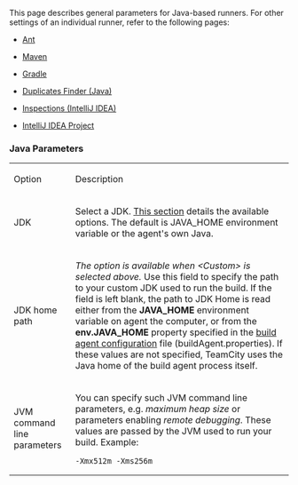 [//]: # (title: Java Parameters)
[//]: # (auxiliary-id: Java+Parameters)
This page describes general parameters for Java\-based runners. For other settings of an individual runner, refer to the following pages:

* [Ant](ant.md)

* [Maven](maven.md)
* [Gradle](gradle.md)
* [Duplicates Finder (Java)](duplicates-finder-java.md)  
* [Inspections (IntelliJ IDEA)](inspections.md)
* [IntelliJ IDEA Project](intellij-idea-project.md)


<chunk include-id="java-param">

 
### Java Parameters

<table><tr>

<td>

Option


</td>

<td>

Description


</td></tr><tr>

<td>

JDK


</td>

<td>

Select a JDK. [This section](predefined-build-parameters.md) details the available options. The default is JAVA\_HOME environment variable or the agent's own Java.


</td></tr><tr>

<td>

JDK home path


</td>

<td>

_The option is available when &lt;Custom&gt; is selected above._ Use this field to specify the path to your custom JDK used to run the build. If the field is left blank, the path to JDK Home is read either from the __JAVA\_HOME__ environment variable on agent the computer, or from the __env.JAVA\_HOME__ property specified in the [build agent configuration](build-agent-configuration.md) file (buildAgent.properties). If these values are not specified, TeamCity uses the Java home of the build agent process itself.


</td></tr><tr>

<td>

JVM command line parameters


</td>

<td>

You can specify such JVM command line parameters, e.g. _maximum heap size_ or parameters enabling _remote debugging_. These values are passed by the JVM used to run your build.  Example:


```Shell
-Xmx512m -Xms256m

```

</td></tr></table>

</chunk>
 
